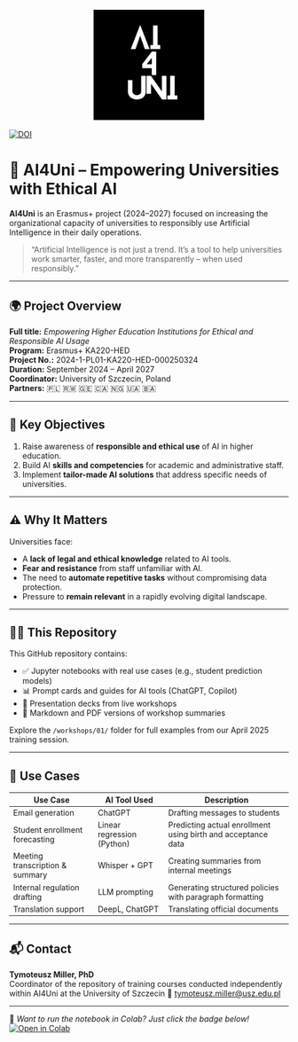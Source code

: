 <p align="center">
  <img src="ai4unilogo.png" alt="AI4Uni Logo" width="200"/>
</p>

[![DOI](https://zenodo.org/badge/DOI/10.5281/zenodo.15180202.svg)](https://doi.org/10.5281/zenodo.15180202)


# 🤖 AI4Uni – Empowering Universities with Ethical AI


**AI4Uni** is an Erasmus+ project (2024–2027) focused on increasing the organizational capacity of universities to responsibly use Artificial Intelligence in their daily operations.

> “Artificial Intelligence is not just a trend. It’s a tool to help universities work smarter, faster, and more transparently – when used responsibly.”

---

## 🌍 Project Overview

**Full title:** *Empowering Higher Education Institutions for Ethical and Responsible AI Usage*  
**Program:** Erasmus+ KA220-HED  
**Project No.:** 2024-1-PL01-KA220-HED-000250324  
**Duration:** September 2024 – April 2027  
**Coordinator:** University of Szczecin, Poland  
**Partners:** 🇵🇱 🇷🇼 🇬🇪 🇨🇦 🇳🇬 🇺🇦 🇧🇦

---

## 🎯 Key Objectives

1. Raise awareness of **responsible and ethical use** of AI in higher education.
2. Build AI **skills and competencies** for academic and administrative staff.
3. Implement **tailor-made AI solutions** that address specific needs of universities.

---

## ⚠️ Why It Matters

Universities face:
- A **lack of legal and ethical knowledge** related to AI tools.
- **Fear and resistance** from staff unfamiliar with AI.
- The need to **automate repetitive tasks** without compromising data protection.
- Pressure to **remain relevant** in a rapidly evolving digital landscape.

---

## 👨‍🏫 This Repository

This GitHub repository contains:
- ✅ Jupyter notebooks with real use cases (e.g., student prediction models)
- 📊 Prompt cards and guides for AI tools (ChatGPT, Copilot)
- 🧠 Presentation decks from live workshops
- 📎 Markdown and PDF versions of workshop summaries

Explore the `/workshops/01/` folder for full examples from our April 2025 training session.

---

## 🧩 Use Cases

| Use Case                         | AI Tool Used           | Description |
|----------------------------------|------------------------|-------------|
| Email generation                 | ChatGPT                | Drafting messages to students |
| Student enrollment forecasting   | Linear regression (Python) | Predicting actual enrollment using birth and acceptance data |
| Meeting transcription & summary | Whisper + GPT          | Creating summaries from internal meetings |
| Internal regulation drafting     | LLM prompting          | Generating structured policies with paragraph formatting |
| Translation support              | DeepL, ChatGPT         | Translating official documents |

---

## 📬 Contact

**Tymoteusz Miller, PhD**  
Coordinator of the repository of training courses conducted independently within AI4Uni at the University of Szczecin
📧 tymoteusz.miller@usz.edu.pl

---

📌 *Want to run the notebook in Colab? Just click the badge below!*  
[![Open in Colab](https://colab.research.google.com/assets/colab-badge.svg)](https://colab.research.google.com/github/TyMill/AI4Uni/blob/main/workshops/01/student_prediction_model.ipynb)

